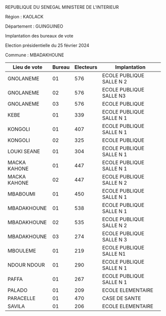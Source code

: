 REPUBLIQUE DU SENEGAL MINISTERE DE L'INTERIEUR

Région : KAOLACK

Département : GUINGUINEO

Implantation des bureaux de vote

Election présidentielle du 25 février 2024

Commune : MBADAKHOUNE

| Lieu de vote | Bureau | Electeurs | Implantation |
| - | - | - | - |
| GNOLANEME | 01 | 576 | ECOLE PUBLIQUE SALLE N 2 |
| GNOLANEME | 02 | 576 | ECOLE PUBLIQUE SALLE N3 |
| GNOLANEME | 03 | 576 | ECOLE PUBLIQUE |
| KEBE | 01 | 339 | ECOLE PUBLIQUE SALLE N 1 |
| KONGOLI | 01 | 407 | ECOLE PUBLIQUE SALLE N 1 |
| KONGOLI | 02 | 325 | ECOLE PUBLIQUE |
| LOUKI SEANE | 01 | 304 | ECOLE PUBLIQUE SALLE N 1 |
| MACKA KAHONE | 01 | 447 | ECOLE PUBLIQUE SALLE N 1 |
| MACKA KAHONE | 02 | 447 | ECOLE PUBLIQUE SALLE N 2 |
| MBABOUMI | 01 | 450 | ECOLE PUBLIQUE SALLE N 1 |
| MBADAKHOUNE | 01 | 538 | ECOLE PUBLIQUE SALLE N 1 |
| MBADAKHOUNE | 02 | 535 | ECOLE PUBLIQUE SALLE N 2 |
| MBADAKHOUNE | 03 | 274 | ECOLE PUBLIQUE SALLE N 3 |
| MBOULEME | 01 | 219 | ECOLE PUBLIQUE SALLE N1 |
| NDOUR NDOUR | 01 | 290 | ECOLE PUBLIQUE SALLE N 1 |
| PAFFA | 01 | 267 | ECOLE PUBLIQUE SALLE N 1 |
| PALADO | 01 | 209 | ECOLE ELEMENTAIRE |
| PARACELLE | 01 | 470 | CASE DE SANTE |
| SAVILA | 01 | 206 | ECOLE ELEMENTAIRE |

<!-- PageNumber="5/12" -->
